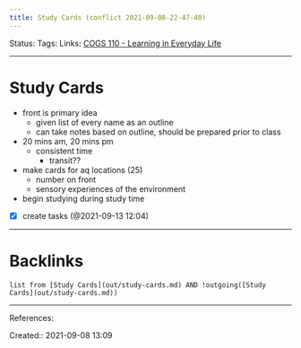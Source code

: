 ```yaml
---
title: Study Cards (conflict 2021-09-08-22-47-40)
---
```

Status: 
Tags: 
Links: [COGS 110 - Learning in Everyday Life](None)
___
# Study Cards
- front is primary idea
	- given list of every name as an outline
	- can take notes based on outline, should be prepared prior to class
- 20 mins am, 20 mins pm
	- consistent time
		- transit??
- make cards for aq locations (25)
	- number on front
	- sensory experiences of the environment
- begin studying during study time
- [x] create tasks (@2021-09-13 12:04)
___
# Backlinks
```dataview
list from [Study Cards](out/study-cards.md) AND !outgoing([Study Cards](out/study-cards.md))
```
___
References:

Created:: 2021-09-08 13:09
